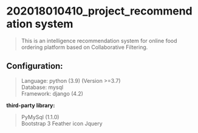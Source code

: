# 202018010410_project_recommendation system
> This is an intelligence recommendation system for online food ordering platform based on Collaborative Filtering.  

 
## Configuration:  
> Language: python (3.9) (Version >=3.7)   
> Database: mysql  
> Framework: django (4.2)  

**third-party library:**  
> PyMySql (1.1.0)  
> Bootstrap 3
> Feather icon
> Jquery